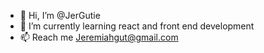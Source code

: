 - 👋 Hi, I’m @JerGutie
- 🌱 I’m currently learning react and front end development
- 📫 Reach me Jeremiahgut@gmail.com

<!---
JerGutie/JerGutie is a ✨ special ✨ repository because its `README.md` (this file) appears on your GitHub profile.
You can click the Preview link to take a look at your changes.
--->
